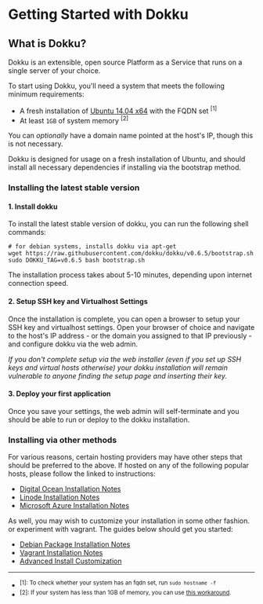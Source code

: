 # Getting Started with Dokku

## What is Dokku?

Dokku is an extensible, open source Platform as a Service that runs on a single server of your choice.

To start using Dokku, you'll need a system that meets the following minimum requirements:

- A fresh installation of [Ubuntu 14.04 x64](http://www.ubuntu.com/download/) with the FQDN set <sup>[1]</sup>
- At least `1GB` of system memory <sup>[2]</sup>

You can *optionally* have a domain name pointed at the host's IP, though this is not necessary.

Dokku is designed for usage on a fresh installation of Ubuntu, and should install all necessary dependencies if installing via the bootstrap method.

### Installing the latest stable version

#### 1. Install dokku

To install the latest stable version of dokku, you can run the following shell commands:

```shell
# for debian systems, installs dokku via apt-get
wget https://raw.githubusercontent.com/dokku/dokku/v0.6.5/bootstrap.sh
sudo DOKKU_TAG=v0.6.5 bash bootstrap.sh
```

The installation process takes about 5-10 minutes, depending upon internet connection speed.

#### 2. Setup SSH key and Virtualhost Settings

Once the installation is complete, you can open a browser to setup your SSH key and virtualhost settings. Open your browser of choice and navigate to the host's IP address - or the domain you assigned to that IP previously - and configure dokku via the web admin.

*If you don't complete setup via the web installer (even if you set up SSH keys and virtual hosts otherwise) your dokku installation will remain vulnerable to anyone finding the setup page and inserting their key.*

#### 3. Deploy your first application
Once you save your settings, the web admin will self-terminate and you should be able to run or deploy to the dokku installation.

### Installing via other methods

For various reasons, certain hosting providers may have other steps that should be preferred to the above. If hosted on any of the following popular hosts, please follow the linked to instructions:

- [Digital Ocean Installation Notes](/dokku/getting-started/install/digitalocean)
- [Linode Installation Notes](/dokku/getting-started/install/linode/)
- [Microsoft Azure Installation Notes](/dokku/getting-started/install/azure/)

As well, you may wish to customize your installation in some other fashion. or experiment with vagrant. The guides below should get you started:

- [Debian Package Installation Notes](/dokku/getting-started/install/debian/)
- [Vagrant Installation Notes](/dokku/getting-started/install/vagrant/)
- [Advanced Install Customization](/dokku/getting-started/advanced-installation/)

---

- <sup>[1]: To check whether your system has an fqdn set, run `sudo hostname -f`</sup>
- <sup>[2]: If your system has less than 1GB of memory, you can use [this workaround](/dokku/getting-started/advanced-installation/#vms-with-less-than-1gb-of-memory).</sup>
